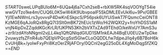 $START$0sweLUPqBUIo6M+6UQa4j6a7Cxh2seB+rbXW5RK4sqVOOYgT54iewwGVTzo1ke4m/CUQ6L0K5wW4iK9UbvpoaIF5SkDMLEEvUkl6u+9Pv/GBEEYjl1EwNWmLrs3yovvsP4DwKnESkpcS/P56psk6UYUiSwkT7FQsmcCeiONT8KzMGE6qAJoRQx8RgQ7I3SIt0mBK72hEUc1zWo/Hi2WQXt2y+froYhDSS1aMvnjN4ipDxZZqddKGcKrLR/fJKPN53Kh2bVXTxZAd9TEhdO/keWxUY7AmS3u+zr9/zdAYoNNgmI2vjLL4kq1QftQNIqdGlUD1SM1nkEAJt4BqEU0EU2wTpDke2vuwyzfsZFnR4ub7QEIpVPQcgSst5GlwCLoOQDDLfw7djpeJ/Iq4y6B7BoH6kCvUHjBk+/yoIwFxyPri8KzOerZRjAFOry/0QCnl2egG25oDL4XgMoDqgSfZKQ==$END$
